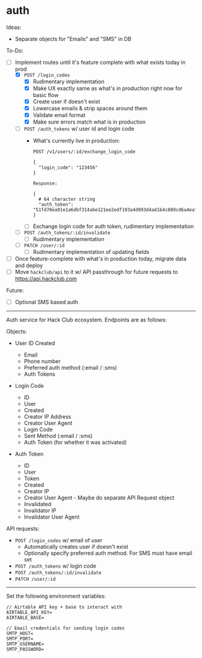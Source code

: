 # auth

Ideas:

- Separate objects for "Emails" and "SMS" in DB

To-Do:

- [ ] Implement routes until it's feature complete with what exists today in prod
  - [x] `POST /login_codes`
    - [x] Rudimentary implementation
    - [x] Make UX exactly same as what's in production right now for basic flow
    - [x] Create user if doesn't exist
    - [x] Lowercase emails & strip spaces around them
    - [x] Validate email format
    - [x] Make sure errors match what is in production
  - [ ] `POST /auth_tokens` w/ user id and login code
    - What's currently live in production:

          POST /v1/users/:id/exchange_login_code

          {
            "login_code": "123456"
          }

          Response:

          {
            # 64 character string
            "auth_token": "51fd70ea91e1a6dbf314abe121ee2edf193a4d993d4ad1b4c889cd6a4eaf3bc1"
          }

    - [ ] Exchange login code for auth token, rudimentary implementation
  - [ ] `POST /auth_tokens/:id/invalidate`
    - [ ] Rudimentary implementation
  - [ ] `PATCH /user/:id`
    - [ ] Rudimentary implementation of updating fields
- [ ] Once feature-complete with what's in production today, migrate data and deploy
- [ ] Move `hackclub/api` to it w/ API passthrough for future requests to https://api.hackclub.com

Future:

- [ ] Optional SMS based auth

---

Auth service for Hack Club ecosystem. Endpoints are as follows:

Objects:

- User ID Created
  - Email
  - Phone number
  - Preferred auth method (:email / :sms)
  - Auth Tokens

- Login Code
  - ID
  - User
  - Created
  - Creator IP Address
  - Creator User Agent
  - Login Code
  - Sent Method (:email / :sms)
  - Auth Token (for whether it was activated)

- Auth Token
  - ID
  - User
  - Token
  - Created
  - Creator IP
  - Creator User Agent - Maybe do separate API Request object
  - Invalidated
  - Invalidator IP
  - Invalidator User Agent

API requests:

- `POST /login_codes` w/ email of user
  - Automatically creates user if doesn't exist
  - Optionally specify preferred auth method. For SMS must have email set
- `POST /auth_tokens` w/ login code
- `POST /auth_tokens/:id/invalidate`
- `PATCH /user/:id`

---

Set the following environment variables:

```
// Airtable API key + base to interact with
AIRTABLE_API_KEY=
AIRTABLE_BASE=

// Email credentials for sending login codes
SMTP_HOST=
SMTP_PORT=
SMTP_USERNAME=
SMTP_PASSWORD=
```
